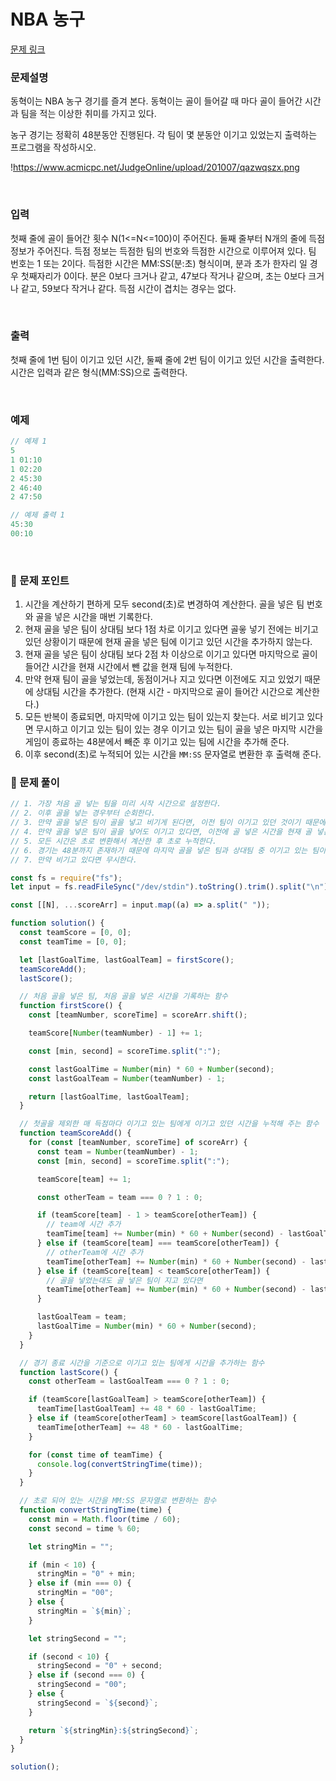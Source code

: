 # **NBA 농구**

[문제 링크](https://www.acmicpc.net/problem/2852)

### 문제설명

동혁이는 NBA 농구 경기를 즐겨 본다. 동혁이는 골이 들어갈 때 마다 골이 들어간 시간과 팀을 적는 이상한 취미를 가지고 있다.

농구 경기는 정확히 48분동안 진행된다. 각 팀이 몇 분동안 이기고 있었는지 출력하는 프로그램을 작성하시오.

!https://www.acmicpc.net/JudgeOnline/upload/201007/qazwqszx.png

<br/>

### 입력

첫째 줄에 골이 들어간 횟수 N(1<=N<=100)이 주어진다. 둘째 줄부터 N개의 줄에 득점 정보가 주어진다. 득점 정보는 득점한 팀의 번호와 득점한 시간으로 이루어져 있다. 팀 번호는 1 또는 2이다. 득점한 시간은 MM:SS(분:초) 형식이며, 분과 초가 한자리 일 경우 첫째자리가 0이다. 분은 0보다 크거나 같고, 47보다 작거나 같으며, 초는 0보다 크거나 같고, 59보다 작거나 같다. 득점 시간이 겹치는 경우는 없다.

<br/>

### 출력

첫째 줄에 1번 팀이 이기고 있던 시간, 둘째 줄에 2번 팀이 이기고 있던 시간을 출력한다. 시간은 입력과 같은 형식(MM:SS)으로 출력한다.

<br/>

### 예제

```jsx
// 예제 1
5
1 01:10
1 02:20
2 45:30
2 46:40
2 47:50

// 예제 출력 1
45:30
00:10
```

<br/>

### 📕 문제 포인트

1. 시간을 계산하기 편하게 모두 second(초)로 변경하여 계산한다. 골을 넣은 팀 번호와 골을 넣은 시간을 매번 기록한다.
2. 현재 골을 넣은 팀이 상대팀 보다 1점 차로 이기고 있다면 골읗 넣기 전에는 비기고 있던 상황이기 때문에 현재 골을 넣은 팀에 이기고 있던 시간을 추가하지 않는다.
3. 현재 골을 넣은 팀이 상대팀 보다 2점 차 이상으로 이기고 있다면 마지막으로 골이 들어간 시간을 현재 시간에서 뺀 값을 현재 팀에 누적한다.
4. 만약 현재 팀이 골을 넣었는데, 동점이거나 지고 있다면 이전에도 지고 있었기 때문에 상대팀 시간을 추가한다. (현재 시간 - 마지막으로 골이 들어간 시간으로 계산한다.)
5. 모든 반복이 종료되면, 마지막에 이기고 있는 팀이 있는지 찾는다. 서로 비기고 있다면 무시하고 이기고 있는 팀이 있는 경우 이기고 있는 팀이 골을 넣은 마지막 시간을 게임이 종료하는 48분에서 빼준 후 이기고 있는 팀에 시간을 추가해 준다.
6. 이후 second(초)로 누적되어 있는 시간을 `MM:SS` 문자열로 변환한 후 출력해 준다.

### 📝 문제 풀이

```js
// 1. 가장 처음 골 넣는 팀을 미리 시작 시간으로 설정한다.
// 2. 이후 골을 넣는 경우부터 순회한다.
// 3. 만약 골을 넣은 팀이 골을 넣고 비기게 된다면, 이전 팀이 이기고 있던 것이기 때문에 이전 골 넣은 시간부터 현재 골 들어간 시간을 빼서 상대팀에 시간을 증가한다.
// 4. 만약 골을 넣은 팀이 골을 넣어도 이기고 있다면, 이전에 골 넣은 시간을 현재 골 넣은 시점 시간에서 뺀 시간을 내 팀에 시간을 증가한다.
// 5. 모든 시간은 초로 변환해서 계산한 후 초로 누적한다.
// 6. 경기는 48분까지 존재하기 때문에 마지막 골을 넣은 팀과 상대팀 중 이기고 있는 팀이 있다면 이기고 있는 팀에 시간을 추가한다. (경기 종료 시간(48분) - 마지막 골 넣은 시간)
// 7. 만약 비기고 있다면 무시한다.

const fs = require("fs");
let input = fs.readFileSync("/dev/stdin").toString().trim().split("\n");

const [[N], ...scoreArr] = input.map((a) => a.split(" "));

function solution() {
  const teamScore = [0, 0];
  const teamTime = [0, 0];

  let [lastGoalTime, lastGoalTeam] = firstScore();
  teamScoreAdd();
  lastScore();

  // 처음 골을 넣은 팀, 처음 골을 넣은 시간을 기록하는 함수
  function firstScore() {
    const [teamNumber, scoreTime] = scoreArr.shift();

    teamScore[Number(teamNumber) - 1] += 1;

    const [min, second] = scoreTime.split(":");

    const lastGoalTime = Number(min) * 60 + Number(second);
    const lastGoalTeam = Number(teamNumber) - 1;

    return [lastGoalTime, lastGoalTeam];
  }

  // 첫골을 제외한 매 득점마다 이기고 있는 팀에게 이기고 있던 시간을 누적해 주는 함수
  function teamScoreAdd() {
    for (const [teamNumber, scoreTime] of scoreArr) {
      const team = Number(teamNumber) - 1;
      const [min, second] = scoreTime.split(":");

      teamScore[team] += 1;

      const otherTeam = team === 0 ? 1 : 0;

      if (teamScore[team] - 1 > teamScore[otherTeam]) {
        // team에 시간 추가
        teamTime[team] += Number(min) * 60 + Number(second) - lastGoalTime;
      } else if (teamScore[team] === teamScore[otherTeam]) {
        // otherTeam에 시간 추가
        teamTime[otherTeam] += Number(min) * 60 + Number(second) - lastGoalTime;
      } else if (teamScore[team] < teamScore[otherTeam]) {
        // 골을 넣었는대도 골 넣은 팀이 지고 있다면
        teamTime[otherTeam] += Number(min) * 60 + Number(second) - lastGoalTime;
      }

      lastGoalTeam = team;
      lastGoalTime = Number(min) * 60 + Number(second);
    }
  }

  // 경기 종료 시간을 기준으로 이기고 있는 팀에게 시간을 추가하는 함수
  function lastScore() {
    const otherTeam = lastGoalTeam === 0 ? 1 : 0;

    if (teamScore[lastGoalTeam] > teamScore[otherTeam]) {
      teamTime[lastGoalTeam] += 48 * 60 - lastGoalTime;
    } else if (teamScore[otherTeam] > teamScore[lastGoalTeam]) {
      teamTime[otherTeam] += 48 * 60 - lastGoalTime;
    }

    for (const time of teamTime) {
      console.log(convertStringTime(time));
    }
  }

  // 초로 되어 있는 시간을 MM:SS 문자열로 변환하는 함수
  function convertStringTime(time) {
    const min = Math.floor(time / 60);
    const second = time % 60;

    let stringMin = "";

    if (min < 10) {
      stringMin = "0" + min;
    } else if (min === 0) {
      stringMin = "00";
    } else {
      stringMin = `${min}`;
    }

    let stringSecond = "";

    if (second < 10) {
      stringSecond = "0" + second;
    } else if (second === 0) {
      stringSecond = "00";
    } else {
      stringSecond = `${second}`;
    }

    return `${stringMin}:${stringSecond}`;
  }
}

solution();
```
